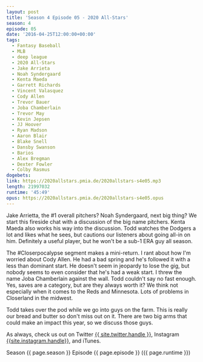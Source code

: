 ```yaml
---
layout: post
title: 'Season 4 Episode 05 - 2020 All-Stars'
season: 4
episode: 05
date: '2016-04-25T12:00:00+00:00'
tags:
  - Fantasy Baseball
  - MLB
  - deep league
  - 2020 All-Stars
  - Jake Arrieta
  - Noah Syndergaard
  - Kenta Maeda
  - Garrett Richards
  - Vincent Valasquez
  - Cody Allen
  - Trevor Bauer
  - Joba Chamberlain
  - Trevor May
  - Kevin Jepsen
  - JJ Hoover
  - Ryan Madson
  - Aaron Blair
  - Blake Snell
  - Dansby Swanson
  - Barios
  - Alex Bregman
  - Dexter Fowler
  - Colby Rasmus
dogebets:
link: https://2020allstars.pmia.de/2020allstars-s4e05.mp3
length: 21997032
runtime: '45:49'
opus: https://2020allstars.pmia.de/2020allstars-s4e05.opus
---
```

Jake Arrietta, the #1 overall pitchers?  Noah Syndergaard, next big thing?  We start this fireside chat with a discussion of the big name pitchers.  Kenta Maeda also works his way into the discussion.  Todd watches the Dodgers a lot and likes what he sees, but cautions our listeners about going all-in on him.  Definitely a useful player, but he won't be a sub-1 ERA guy all season.  

The #Closerpocalypse segment makes a mini-return.  I rant about how I'm worried about Cody Allen.  He had a bad spring and he's followed it with a less than dominant start.  He doesn't seem in jeopardy to lose the gig, but nobody seems to even consider that he's had a weak start.  I threw the name Joba Chamberlain against the wall.  Todd couldn't say no fast enough.  Yes, saves are a category, but are they always worth it?  We think not especially when it comes to the Reds and Minnesota.  Lots of problems in Closerland in the midwest.  

Todd takes over the pod while we go into guys on the farm.  This is really our bread and butter so don't miss out on it.  There are two big arms that could make an impact this year, so we discuss those guys.  

As always, check us out on Twitter [{{ site.twitter.handle }}]({{site.twitter.url}}), Instagram [{{site.instagram.handle}}]({{site.instagram.url}}), and iTunes.  

Season {{ page.season }} Episode {{ page.episode }} ({{ page.runtime }})  
